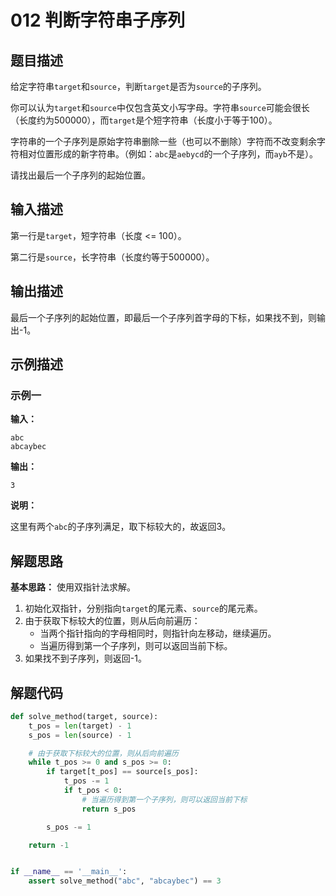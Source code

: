 # 012 判断字符串子序列

## 题目描述

给定字符串`target`和`source`，判断`target`是否为`source`的子序列。

你可以认为`target`和`source`中仅包含英文小写字母。字符串`source`可能会很长（长度约为500000），而`target`是个短字符串（长度小于等于100）。

字符串的一个子序列是原始字符串删除一些（也可以不删除）字符而不改变剩余字符相对位置形成的新字符串。（例如：`abc`是`aebycd`的一个子序列，而`ayb`不是）。

请找出最后一个子序列的起始位置。

## 输入描述

第一行是`target`，短字符串（长度 <= 100）。

第二行是`source`，长字符串（长度约等于500000）。

## 输出描述

最后一个子序列的起始位置，即最后一个子序列首字母的下标，如果找不到，则输出-1。

## 示例描述

### 示例一

**输入：**
```text
abc
abcaybec
```

**输出：**
```text
3
```

**说明：**  

这里有两个`abc`的子序列满足，取下标较大的，故返回3。

## 解题思路

**基本思路：** 使用双指针法求解。

1. 初始化双指针，分别指向`target`的尾元素、`source`的尾元素。
2. 由于获取下标较大的位置，则从后向前遍历：
    - 当两个指针指向的字母相同时，则指针向左移动，继续遍历。
    - 当遍历得到第一个子序列，则可以返回当前下标。
3. 如果找不到子序列，则返回-1。    

## 解题代码

```python
def solve_method(target, source):
    t_pos = len(target) - 1
    s_pos = len(source) - 1

    # 由于获取下标较大的位置，则从后向前遍历
    while t_pos >= 0 and s_pos >= 0:
        if target[t_pos] == source[s_pos]:
            t_pos -= 1
            if t_pos < 0:
                # 当遍历得到第一个子序列，则可以返回当前下标
                return s_pos

        s_pos -= 1

    return -1


if __name__ == '__main__':
    assert solve_method("abc", "abcaybec") == 3
```